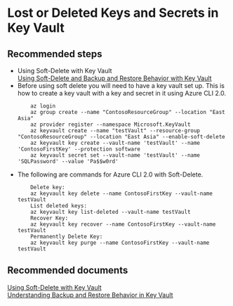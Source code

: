 <properties
	pageTitle="Lost or Deleted Keys and Secrets in Key Vault"
	description="Using Soft-Delete and Backup and Restore Behavior with Key Vault"
	service="Microsoft.Keyvault"
	resource="vaults"
	authors="fhokholdMSFT"
	displayOrder="3"
	selfHelpType="resource"
	supportTopicIds="32375295"
	resourceTags="optional"
	productPesIds="15657"
	cloudEnvironments="public"
/>

# Lost or Deleted Keys and Secrets in Key Vault
## **Recommended steps**

* Using Soft-Delete with Key Vault<br>
[Using Soft-Delete and Backup and Restore Behavior with Key Vault](https://docs.microsoft.com/azure/key-vault/key-vault-ovw-soft-delete)
* Before using soft delete you will need to have a key vault set up. This is how to create a key vault with a key and secret in it using Azure CLI 2.0.<br>  
    ```
        az login 
        az group create --name "ContosoResourceGroup" --location "East Asia" 
        az provider register --namespace Microsoft.KeyVault 
        az keyvault create --name "testVault" --resource-group "ContosoResourceGroup" --location "East Asia" --enable-soft-delete 
        az keyvault key create --vault-name 'testVault' --name 'ContosoFirstKey' --protection software 
        az keyvault secret set --vault-name 'testVault' --name 'SQLPassword' --value 'Pa$$w0rd' 
    ```
* The following are commands for Azure CLI 2.0 with Soft-Delete.
    ``` 
        Delete key:
        az keyvault key delete --name ContosoFirstKey --vault-name testVault  
        List deleted keys:
        az keyvault key list-deleted --vault-name testVault  
        Recover Key:
        az keyvault key recover --name ContosoFirstKey --vault-name testVault  
        Permanently Delete Key:
        az keyvault key purge --name ContosoFirstKey --vault-name testVault 
    ```
## **Recommended documents**
[Using Soft-Delete with Key Vault](https://docs.microsoft.com/azure/key-vault/key-vault-ovw-soft-delete)<br>
[Understanding Backup and Restore Behavior in Key Vault](https://docs.microsoft.com/azure/key-vault/key-vault-ovw-security-worlds)<br>